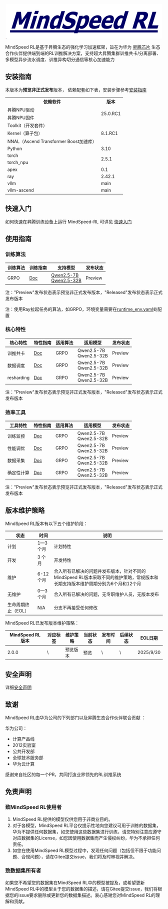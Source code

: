   <p align="center"> <img src="./sources/images/logo.png" height="110px" width="500px"> </p>



MindSpeed RL是基于昇腾生态的强化学习加速框架，旨在为华为 [昇腾芯片](https://www.hiascend.com/) 生态合作伙伴提供端到端的RL训推解决方案，支持超大昇腾集群训推共卡/分离部署、多模型异步流水调度、训推异构切分通信等核心加速能力



## 安装指南

本版本为**预览非正式发布**版本， 依赖配套如下表，安装步骤参考[安装指南](./docs/install_guide.md)

<table>
  <tr>
    <th>依赖软件</th>
    <th>版本</th>
  </tr>
  <tr>
    <td>昇腾NPU驱动</td>
    <td rowspan="2">25.0.RC1</td>
  <tr>
    <td>昇腾NPU固件</td>
  </tr>
  <tr>
    <td>Toolkit（开发套件）</td>
      <td rowspan="3">8.1.RC1</td>
  </tr>
  <tr>
    <td>Kernel（算子包）</td>
  </tr>
  <tr>
    <td>NNAL（Ascend Transformer Boost加速库）</td>
  </tr>
  <tr>
  </tr>
  <tr>
    <td>Python</td>
    <td>3.10</td>
  </tr>
  <tr>
    <td>torch</td>
    <td rowspan="2">2.5.1</td>
  </tr>
  <tr>
    <td>torch_npu</td>
  </tr>
  <tr>
    <td>apex</td>
    <td rowspan="1">0.1</td>
  </tr>
  <tr>
    <td>ray</td>
    <td>2.42.1</td>
  </tr>
  <tr>
    <td>vllm</td>
    <td>main</td>
  </tr>
  <tr>
    <td>vllm-ascend</td>
    <td>main</td>
  </tr>
</table>

## 快速入门

  如何快速在昇腾训练设备上运行 MindSpeed-RL 可详见 [快速入门](./docs/algorithms/grpo.md)

## 使用指南

### 训练算法

<table>
  <thead>
    <tr>
      <th>训练算法</th>
      <th>训练指南</th>
      <th>支持模型</th>
      <th>发布状态</th>
    </tr>
  </thead>
  <tbody>
    <tr>
      <td> GRPO</td>
      <td><a href="docs/algorithms/grpo.md">Doc</a></td>
      <td  rowspan="1">
        <a href="docs/solutions/r1_zero_qwen25_7b.md">Qwen2.5-7B</a> <br>
        <a href="docs/solutions/r1_zero_qwen25_32b.md">Qwen2.5-32B</a> <br>
      </td>
      <td> Preview</td>
    </tr>
  </tbody>
</table>
注："Preview"发布状态表示预览非正式发布版本，"Released"发布状态表示正式发布版本 

注：使用Ray拉起任务的算法，如GRPO，环境变量需要在[runtime_env.yaml](./configs/envs/runtime_env.yaml)处配置

### 核心特性

<table>
  <thead>
    <tr>
      <th>核心特性</th>
      <th>特性指南</th>
      <th>适用算法</th>
      <th>适用模型</th>
      <th>发布状态</th>
    </tr>
  </thead>
  <tbody>
    <tr>
      <td>训推共卡</td>
      <td><a href="docs/features/integrated_worker.md">Doc</a></td>
      <td  rowspan="1">GRPO</td>
      <td  rowspan="1">
        Qwen2.5-7B <br>
        Qwen2.5-32B <br>
      </td>
      <td> Preview</td>
    </tr>
    <tr>
      <td>数据调度</td>
      <td><a href="docs/features/data_module_design.md">Doc</a></td>
      <td  rowspan="1">GRPO</td>
      <td  rowspan="1">
        Qwen2.5-7B <br>
        Qwen2.5-32B <br>
      </td>
      <td> Preview</td>
    </tr>
    <tr>
      <td>resharding</td>
      <td><a href="docs/features/resharding.md">Doc</a></td>
      <td  rowspan="1">GRPO</td>
      <td  rowspan="1">
        Qwen2.5-7B <br>
        Qwen2.5-32B <br>
      </td>
      <td> Preview</td>
    </tr>
  </tbody>

</table>
注："Preview"发布状态表示预览非正式发布版本，"Released"发布状态表示正式发布版本 

### 效率工具

<table>
  <thead>
    <tr>
      <th>工具特性</th>
      <th>特性指南</th>
      <th>适用算法</th>
      <th>适用模型</th>
      <th>发布状态</th>
    </tr>
  </thead>
  <tbody>
    <tr>
      <td>训练监控</td>
      <td>  <a href="docs/features/logging_wandb_tensorboard.md">Doc</a> </td>
      <td  rowspan="1">GRPO</td>
      <td  rowspan="1">
        Qwen2.5-7B <br>
        Qwen2.5-32B <br>
      </td>
      <td> Preview</td>
    </tr>
    <tr>
      <td>性能调优</td>
      <td>  <a href="docs/features/profiler.md">Doc</a> </td>
      <td  rowspan="1">GRPO</td>
      <td  rowspan="1">
        Qwen2.5-7B <br>
        Qwen2.5-32B <br>
      </td>
      <td> Preview</td>
    </tr>
    <tr>
      <td>数据采集</td>
      <td>  <a href="docs/features/msprobe.md">Doc</a> </td>
      <td  rowspan="1">GRPO</td>
      <td  rowspan="1">
        Qwen2.5-7B <br>
        Qwen2.5-32B <br>
      </td>
      <td> Preview</td>
    </tr>
    <tr>
      <td>确定性计算</td>
      <td>  <a href="docs/features/deterministic_computation.md">Doc</a> </td>
      <td  rowspan="1">GRPO</td>
      <td  rowspan="1">
        Qwen2.5-7B <br>
        Qwen2.5-32B <br>
      </td>
      <td> Preview</td>
    </tr>
  </tbody>
</table>
注："Preview"发布状态表示预览非正式发布版本，"Released"发布状态表示正式发布版本 

## 版本维护策略

MindSpeed RL版本有以下五个维护阶段：

| **状态**            | **时间**  | **说明**                                                                  |
| ------------------- | --------- |-------------------------------------------------------------------------|
| 计划                | 1—3 个月  | 计划特性                                                                    |
| 开发                | 3 个月    | 开发特性                                                                    |
| 维护                | 6-12 个月 | 合入所有已解决的问题并发布版本，针对不同的MindSpeed RL版本采取不同的维护策略，常规版本和长期支持版本维护周期分别为6个月和12个月 |
| 无维护              | 0—3 个月  | 合入所有已解决的问题，无专职维护人员，无版本发布                                                |
| 生命周期终止（EOL） | N/A       | 分支不再接受任何修改                                                              |


MindSpeed RL已发布版本维护策略：

| **MindSpeed RL版本** | **对应标签** | **维护策略** | **当前状态** | **发布时间**  | **后续状态** | **EOL日期** |
|--------------------| ------------ |----------|----------|-----------|----------|-----------|
| 2.0.0              | \            | 预览版本     |  预览      |   \  | \        | 2025/9/30 |


## 安全声明
详细[安全声明](./SECURITYNOTE.md)


## 致谢

MindSpeed RL由华为公司的下列部门以及昇腾生态合作伙伴联合贡献 ：

华为公司：

- 计算产品线
- 2012实验室 
- 公共开发部
- 全球技术服务部
- 华为云计算

感谢来自社区的每一个PR，共同打造业界领先的RL训推系统


## 免责声明

### 致MindSpeed RL使用者
1. MindSpeed RL提供的模型仅供您用于非商业目的。
2. 对于各模型，MindSpeed RL平台仅提示性地向您建议可用于训练的数据集，华为不提供任何数据集，如您使用这些数据集进行训练，请您特别注意应遵守对应数据集的License，如您因使用数据集而产生侵权纠纷，华为不承担任何责任。
3. 如您在使用MindSpeed RL模型过程中，发现任何问题（包括但不限于功能问题、合规问题），请在Gitee提交issue，我们将及时审视并解决。

### 致数据集所有者
如果您不希望您的数据集在MindSpeed RL中的模型被提及，或希望更新MindSpeed RL中的模型关于您的数据集的描述，请在Gitee提交issue，我们将根据您的issue要求删除或更新您的数据集描述。衷心感谢您对MindSpeed RL的理解和贡献。
